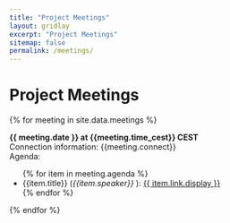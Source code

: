 ```yaml
---
title: "Project Meetings"
layout: gridlay
excerpt: "Project Meetings"
sitemap: false
permalink: /meetings/
---
```



# Project Meetings


{% for meeting in site.data.meetings %}

  <b>{{ meeting.date }} at {{meeting.time_cest}} CEST</b>  <br />
  Connection information: {{meeting.connect}} <br />
  Agenda:
  <ul>
  {% for item in meeting.agenda %}
  <li> {{item.title}} (<em>{{item.speaker}} </em>): <a href="{{ item.link.url }}">{{ item.link.display }}</a> </li>
  {% endfor %}
  </ul>
{% endfor %}

